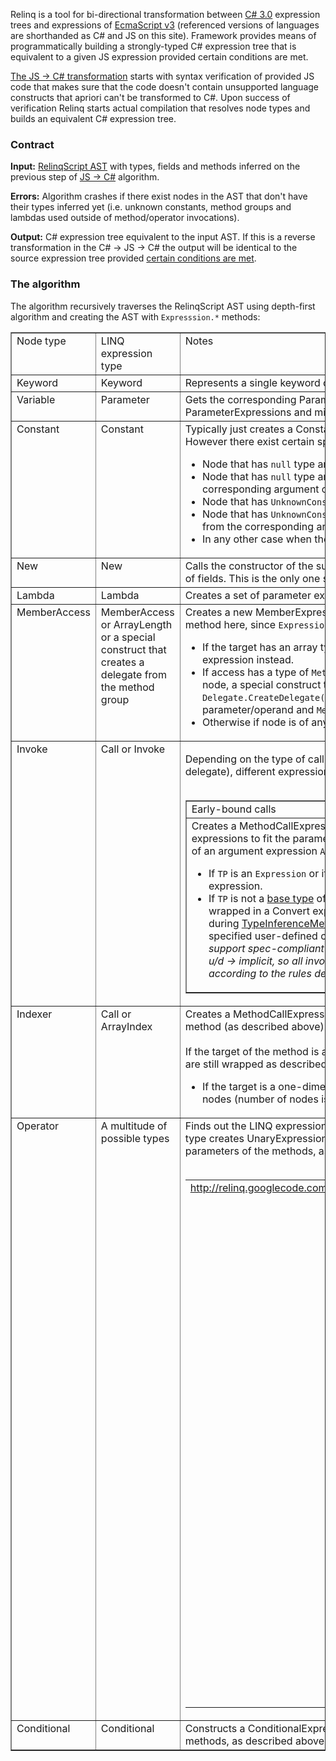 Relinq is a tool for bi-directional transformation between [C# 3.0](http://download.microsoft.com/download/3/8/8/388e7205-bc10-4226-b2a8-75351c669b09/csharp%20language%20specification.doc) expression trees and expressions of [EcmaScript v3](http://www.ecma-international.org/publications/files/ECMA-ST/Ecma-262.pdf) (referenced versions of languages are shorthanded as C# and JS on this site). Framework provides means of programmatically building a strongly-typed C# expression tree that is equivalent to a given JS expression provided certain conditions are met.

[The JS -> C# transformation](http://code.google.com/p/relinq/wiki/JSToCSharp) starts with syntax verification of provided JS code that makes sure that the code doesn't contain unsupported language constructs that apriori can't be transformed to C#. Upon success of verification Relinq starts actual compilation that resolves node types and builds an equivalent C# expression tree.

### Contract ###

**Input:** [RelinqScript AST](http://code.google.com/p/relinq/wiki/RelinqScriptSyntax) with types, fields and methods inferred on the previous step of [JS -> C#](http://code.google.com/p/relinq/wiki/JSToCSharp) algorithm.

**Errors:** Algorithm crashes if there exist nodes in the AST that don't have their types inferred yet (i.e. unknown constants, method groups and lambdas used outside of method/operator invocations).

**Output:** C# expression tree equivalent to the input AST. If this is a reverse transformation in the C# -> JS -> C# the output will be identical to the source expression tree provided [certain conditions are met](http://code.google.com/p/relinq/wiki/Roundtrip).

### The algorithm ###

The algorithm recursively traverses the RelinqScript AST using depth-first algorithm and creating the AST with `Expresssion.*` methods:

<table cellpadding='5' border='1'>

<tr>
<td width='15%' valign='top'>Node type</td>
<td width='15%' valign='top'>LINQ expression type</td>
<td valign='top'>Notes</td>
</tr>

<tr>
<td valign='top'>Keyword</td>
<td valign='top'>Keyword</td>
<td valign='top'>
Represents a single keyword of RelinqScript: <code>ctx</code> that corresponds to the data context that hosts <code>IQueryable</code> beans.</td>
</tr>

<tr>
<td valign='top'>Variable</td>
<td valign='top'>Parameter</td>
<td valign='top'>
Gets the corresponding ParameterExpression from the parent Lambda's cache. .NET is extremely picky regarding ParameterExpressions and might crash if they are not coherent with each other and/or their Lambda.<br>
</td>
</tr>

<tr>
<td valign='top'>Constant</td>
<td valign='top'>Constant</td>
<td valign='top'>
Typically just creates a ConstantExpression with the inferred type and the object <a href='http://code.google.com/p/relinq/wiki/JsonSerialization'>deserialized from Constant's data</a>. However there exist certain special cases:<br>
<ul><li>Node that has <code>null</code> type and is used in context of a Conditional node inherits its type from the parent.<br>
</li><li>Node that has <code>null</code> type and is used in context of an Invoke/Operator/Indexer nodes inherits its type from the corresponding argument of the parent.<br>
</li><li>Node that has <code>UnknownConstant</code> type and is used in context of a Conditional node inherits its type from the parent.<br>
</li><li>Node that has <code>UnknownConstant</code> type and is used in context of an Invoke/Operator/Indexer nodes and inherits its type from the corresponding argument of the parent.<br>
</li><li>In any other case when the expression is of an auxiliary type, builder crashes.<br>
</td>
</tr></li></ul>

<tr>
<td valign='top'>New</td>
<td valign='top'>New</td>
<td valign='top'>
Calls the constructor of the suitable Tuple (Relinq's internal type) that emulates an anonymous class with given number of fields. This is the only one supported construct that explicitly creates an object.<br>
</td>
</tr>

<tr>
<td valign='top'>Lambda</td>
<td valign='top'>Lambda</td>
<td valign='top'>
Creates a set of parameter expressions and a new lambda expression with these parameters.<br>
</td>
</tr>

<tr>
<td valign='top'>MemberAccess</td>
<td valign='top'>MemberAccess or ArrayLength or a special construct that creates a delegate from the method group</td>
<td valign='top'>
Creates a new MemberExpression. As a sidenote: one should use <code>Expression.Field</code> or <code>Expression.Property</code> factory method here, since <code>Expression.PropertyOrField</code> doesn't allow to specify visibility rules. An exception from this rule:<br>
<ul><li>If the target has an array type and we access the <code>Length</code> member then the algorithm creates the ArrayLength expression instead.<br>
</li><li>If access has a type of <code>MethodGroup</code> and it's an argument/operand/branch of an Invoke/Operator/Indexer/Conditional node, a special construct that creates a delegate from the method group is emitted, namely: <code>Delegate.CreateDelegate(TDelegate, &lt;target&gt;, MethodInfo)</code>, where <code>TDelegate</code> is a type of corresponding parameter/operand and <code>MethodInfo</code> is a resolved signature from the method group.<br>
</li><li>Otherwise if node is of any auxiliary type, it crashes the builder.<br>
</td>
</tr></li></ul>

<tr>
<td valign='top'>Invoke</td>
<td valign='top'>Call or Invoke</td>
<td valign='top'>

Depending on the type of call binding (early-bound, i.e. method invocation, or late-bound, i.e. invocation of a delegate), different expressions are generated:<br>
<br>
<table cellpadding='5' border='1'>

<tr>
<td valign='top'>Early-bound calls</td>
<td valign='top'>Late-bound calls</td>
</tr>

<tr>
<td valign='top'>
Creates a MethodCallExpression with arguments wrapped in conversion expressions to fit the parameters of the methods, as follows (given <code>TA</code> is the type of an argument expression <code>A</code>, and <code>TP</code> is the type of method parameter):<br>
<ul><li>If <code>TP</code> is an <code>Expression</code> or its descendant, then <code>A</code> is wrapped in a Quote expression.<br>
</li><li>If <code>TP</code> is not a <a href='http://code.google.com/p/relinq/wiki/LookupBaseTypes'>base type</a> of <code>TA</code> or an interface implemented by <code>TA</code>, then <code>A</code> is wrapped in a Convert expression that corresponds to <a href='ImplicitConversions.md'>ImplicitConversions</a> used during <a href='TypeInferenceMethods.md'>TypeInferenceMethods</a> step of the compilation with (if it's involved) the specified user-defined conversion. <i>As a sidenote: C# expression trees fail to support spec-compliant u/d conversions that consist of three step: implicit -> u/d -> implicit, so all involved implicit conversions are created manually according to the rules described above.</i>
</td>
<td valign='top'>
Constructs an InvokeExpression and wraps its arguments in conversion expressions to fit parameters of the delegate, as described to the left.<br>
</td>
</tr></li></ul>

</table>

</td>
</tr>

<tr>
<td valign='top'>Indexer</td>
<td valign='top'>Call or ArrayIndex</td>
<td valign='top'>
Creates a MethodCallExpression with arguments wrapped in conversion expressions to fit the parameters of the method (as described above).<br>
<br>
If the target of the method is an array, then under certain conditions the algorithm emits different nodes (tho arguments are still wrapped as described above):<br>
<ul><li>If the target is a one-dimensional or multi-dimensional jagged array, then algorithm emits a hierarchy of ArrayIndex nodes (number of nodes is equal to number of array dimensions = number of method arguments).<br>
</td>
</tr></li></ul>

<tr>
<td valign='top'>Operator</td>
<td valign='top'>A multitude of possible types</td>
<td valign='top'>
Finds out the LINQ expression type that corresponds to the operator type (see the table below). According to acquired type creates UnaryExpression or BinaryExpression with operands wrapped in conversion expressions to fit the parameters of the methods, as described above.<br>
<br>
<table>
<tr>
<td valign='top'><a href='http://relinq.googlecode.com/svn/wiki/images/allRelinqOperators.PNG'>http://relinq.googlecode.com/svn/wiki/images/allRelinqOperators.PNG</a></td>
<td>
<table><thead><th> Relinq operator type </th><th> LINQ expression type </th></thead><tbody>
<tr><td> UnaryPlus </td><td> UnaryPlus </td></tr>
<tr><td> UnaryMinus </td><td> Negate </td></tr>
<tr><td> - </td><td> NegateChecked </td></tr>
<tr><td> OnesComplement </td><td> Not </td></tr>
<tr><td> LogicalNot </td><td> Not </td></tr>
<tr><td> Multiply </td><td> Multiply </td></tr>
<tr><td> - </td><td> MultiplyChecked </td></tr>
<tr><td> Divide </td><td> Divide </td></tr>
<tr><td> Modulo </td><td> Modulo </td></tr>
<tr><td> Add </td><td> Add </td></tr>
<tr><td> - </td><td> AddChecked </td></tr>
<tr><td> Subtract </td><td> Subtract </td></tr>
<tr><td> - </td><td> SubtractChecked </td></tr>
<tr><td> LeftShift </td><td> LeftShift </td></tr>
<tr><td> RightShift </td><td> RightShift </td></tr>
<tr><td> Equal </td><td> Equal </td></tr>
<tr><td> NotEqual </td><td> NotEqual </td></tr>
<tr><td> GreaterThan </td><td> GreaterThan </td></tr>
<tr><td> LessThan </td><td> LessThan </td></tr>
<tr><td> GreaterThanOrEqual </td><td> GreaterThanOrEqual </td></tr>
<tr><td> LessThanOrEqual </td><td> LessThanOrEqual </td></tr>
<tr><td> And </td><td> And </td></tr>
<tr><td> Or </td><td> Or </td></tr>
<tr><td> ExclusiveOr </td><td> ExclusiveOr </td></tr>
<tr><td> - </td><td> Power </td></tr>
<tr><td> AndAlso </td><td> AndAlso </td></tr>
<tr><td> OrElse </td><td> OrElse </td></tr>
<tr><td> - </td><td> Coalesce </td></tr>
<tr><td> (see below) </td><td> Conditional </td></tr>
</td>
</tr>
</table></tbody></table>

</td>
</tr>

<tr>
<td valign='top'>Conditional</td>
<td valign='top'>Conditional</td>
<td valign='top'>
Constructs a ConditionalExpression and wrapps its clauses in conversion expressions to fit the parameters of the methods, as described above.<br>
</td>
</tr>

</table>
